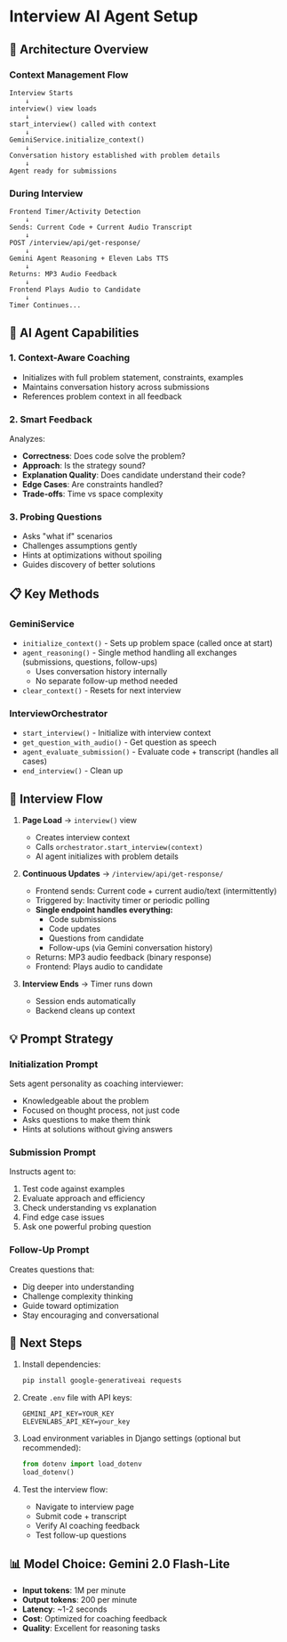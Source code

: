 # Interview AI Agent Setup

## 🎯 Architecture Overview

### Context Management Flow
```
Interview Starts
    ↓
interview() view loads
    ↓
start_interview() called with context
    ↓
GeminiService.initialize_context()
    ↓
Conversation history established with problem details
    ↓
Agent ready for submissions
```

### During Interview
```
Frontend Timer/Activity Detection
    ↓
Sends: Current Code + Current Audio Transcript
    ↓
POST /interview/api/get-response/
    ↓
Gemini Agent Reasoning + Eleven Labs TTS
    ↓
Returns: MP3 Audio Feedback
    ↓
Frontend Plays Audio to Candidate
    ↓
Timer Continues...
```

## 🧠 AI Agent Capabilities

### 1. **Context-Aware Coaching**
- Initializes with full problem statement, constraints, examples
- Maintains conversation history across submissions
- References problem context in all feedback

### 2. **Smart Feedback**
Analyzes:
- **Correctness**: Does code solve the problem?
- **Approach**: Is the strategy sound?
- **Explanation Quality**: Does candidate understand their code?
- **Edge Cases**: Are constraints handled?
- **Trade-offs**: Time vs space complexity

### 3. **Probing Questions**
- Asks "what if" scenarios
- Challenges assumptions gently
- Hints at optimizations without spoiling
- Guides discovery of better solutions

## 📋 Key Methods

### GeminiService
- `initialize_context()` - Sets up problem space (called once at start)
- `agent_reasoning()` - Single method handling all exchanges (submissions, questions, follow-ups)
  - Uses conversation history internally
  - No separate follow-up method needed
- `clear_context()` - Resets for next interview

### InterviewOrchestrator
- `start_interview()` - Initialize with interview context
- `get_question_with_audio()` - Get question as speech
- `agent_evaluate_submission()` - Evaluate code + transcript (handles all cases)
- `end_interview()` - Clean up

## 🔄 Interview Flow

1. **Page Load** → `interview()` view
   - Creates interview context
   - Calls `orchestrator.start_interview(context)`
   - AI agent initializes with problem details

2. **Continuous Updates** → `/interview/api/get-response/`
   - Frontend sends: Current code + current audio/text (intermittently)
   - Triggered by: Inactivity timer or periodic polling
   - **Single endpoint handles everything:**
     - Code submissions
     - Code updates
     - Questions from candidate
     - Follow-ups (via Gemini conversation history)
   - Returns: MP3 audio feedback (binary response)
   - Frontend: Plays audio to candidate

3. **Interview Ends** → Timer runs down
   - Session ends automatically
   - Backend cleans up context

## 💡 Prompt Strategy

### Initialization Prompt
Sets agent personality as coaching interviewer:
- Knowledgeable about the problem
- Focused on thought process, not just code
- Asks questions to make them think
- Hints at solutions without giving answers

### Submission Prompt
Instructs agent to:
1. Test code against examples
2. Evaluate approach and efficiency
3. Check understanding vs explanation
4. Find edge case issues
5. Ask one powerful probing question

### Follow-Up Prompt
Creates questions that:
- Dig deeper into understanding
- Challenge complexity thinking
- Guide toward optimization
- Stay encouraging and conversational

## 🚀 Next Steps

1. Install dependencies:
   ```bash
   pip install google-generativeai requests
   ```

2. Create `.env` file with API keys:
   ```
   GEMINI_API_KEY=YOUR_KEY
   ELEVENLABS_API_KEY=your_key
   ```

3. Load environment variables in Django settings (optional but recommended):
   ```python
   from dotenv import load_dotenv
   load_dotenv()
   ```

4. Test the interview flow:
   - Navigate to interview page
   - Submit code + transcript
   - Verify AI coaching feedback
   - Test follow-up questions

## 📊 Model Choice: Gemini 2.0 Flash-Lite

- **Input tokens**: 1M per minute
- **Output tokens**: 200 per minute
- **Latency**: ~1-2 seconds
- **Cost**: Optimized for coaching feedback
- **Quality**: Excellent for reasoning tasks
